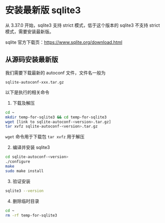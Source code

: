 # 安装最新版 sqlite3

从 3.37.0 开始，sqlite3 支持 strict 模式，低于这个版本的 sqlite3 不支持 strict 模式，需要安装最新版。

sqlite 官方下载页：https://www.sqlite.org/download.html

## 从源码安装最新版
我们需要下载最新的 autoconf 文件，文件名一般为
```
sqlite-autoconf-xxx.tar.gz
```

以下是执行的相关命令

1. 下载及解压
```bash
cd ~
mkdir temp-for-sqlite3 && cd temp-for-sqlite3
wget [link to sqlite-autoconf-<version>.tar.gz]
tar xvfz sqlite-autoconf-<version>.tar.gz
```

`wget` 命令用于下载包
`tar xvfz` 用于解压

2. 编译并安装 sqlite3
```bash
cd sqlite-autoconf-<version>
./configure
make
sudo make install
```

3. 验证安装
```bash
sqlite3 --version
```

4. 删除临时目录
```bash
cd ~
rm -rf temp-for-sqlite3
```
